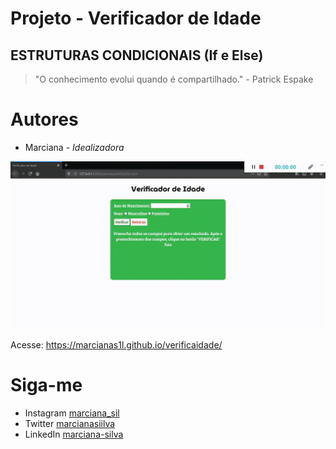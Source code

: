 # Projeto - Verificador de Idade 

## ESTRUTURAS CONDICIONAIS (If e Else)

>"O conhecimento evolui quando é compartilhado." - Patrick Espake

# Autores
* Marciana - *Idealizadora*


![Minha página](imagens/verificador.gif)

Acesse: https://marcianas1l.github.io/verificaidade/

# Siga-me

* Instagram [marciana_sil](https://www.instagram.com/marciana_sil/)
* Twitter [marcianasiilva](https://twitter.com/marcianasiilva)
* LinkedIn [marciana-silva](https://www.linkedin.com/in/marciana-silva/)





